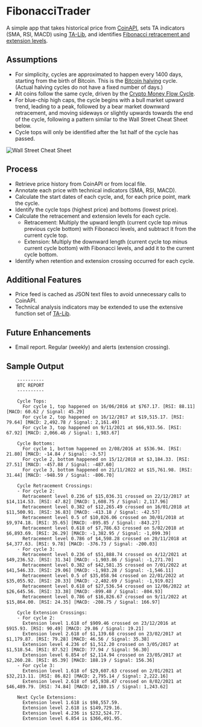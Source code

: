 # FibonacciTrader

A simple app that takes historical price from [CoinAPI](https://docs.coinapi.io/), sets TA indicators (SMA, RSI, MACD) using [TA-Lib](https://ta-lib.org/), and identifies [Fibonacci retracement and extension levels](https://www.investopedia.com/terms/f/fibonacciextensions.asp).

## Assumptions

- For simplicity, cycles are approximated to happen every 1400 days, starting from the birth of Bitcoin. This is the [Bitcoin halving](https://www.investopedia.com/bitcoin-halving-4843769) cycle. (Actual halving cycles do not have a fixed number of days.)
- Alt coins follow the same cycle, driven by the [Crypto Money Flow Cycle](https://rektcapital.substack.com/p/crypto-money-flow-cycle).
- For blue-chip high caps, the cycle begins with a bull market upward trend, leading to a peak, followed by a bear market downward retracement, and moving sideways or slightly upwards towards the end of the cycle, following a pattern similar to the Wall Street Cheat Sheet below.
- Cycle tops will only be identified after the 1st half of the cycle has passed.

![Wall Street Cheat Sheet](https://i.pinimg.com/736x/32/c7/39/32c739ad0296dcb687a34de1df8f9f03.jpg)

## Process

- Retrieve price history from CoinAPI or from local file.
- Annotate each price with technical indicators (SMA, RSI, MACD).
- Calculate the start dates of each cycle, and, for each price point, mark the cycle.
- Identify the cycle tops (highest price) and bottoms (lowest price).
- Calculate the retracement and extension levels for each cycle.
  - Retracement: Multiply the upward length (current cycle top minus previous cycle bottom) with Fibonacci levels, and subtract it from the current cycle top.
  - Extension: Multiply the downward length (current cycle top minus current cycle bottom) with Fibonacci levels, and add it to the current cycle bottom.
- Identify when retention and extension crossing occurred for each cycle.

## Additional Features

- Price feed is cached as JSON text files to avoid unnecessary calls to CoinAPI.
- Technical analysis indicators may be extended to use the extensive function set of [TA-Lib](https://ta-lib.org/).

## Future Enhancements

- Email report. Regular (weekly) and alerts (extension crossing).

## Sample Output

        ----------
        BTC REPORT
        ----------

        Cycle Tops:
          For cycle 1, top happened on 16/06/2016 at $767.17. [RSI: 88.11] [MACD: 60.62 / Signal: 45.29]
          For cycle 2, top happened on 16/12/2017 at $19,515.17. [RSI: 79.64] [MACD: 2,492.78 / Signal: 2,161.49]
          For cycle 3, top happened on 9/11/2021 at $66,933.56. [RSI: 67.92] [MACD: 2,066.46 / Signal: 1,983.67]

        Cycle Bottoms:
          For cycle 1, bottom happened on 2/08/2016 at $536.94. [RSI: 21.80] [MACD: -14.84 / Signal: -3.57]
          For cycle 2, bottom happened on 15/12/2018 at $3,184.33. [RSI: 27.51] [MACD: -457.88 / Signal: -487.60]
          For cycle 3, bottom happened on 21/11/2022 at $15,761.98. [RSI: 31.44] [MACD: -948.59 / Signal: -806.70]

        Cycle Retracement Crossings:
        - For cycle 2:
          Retracement level 0.236 of $15,036.31 crossed on 22/12/2017 at $14,114.53. [RSI: 47.82] [MACD: 1,608.75 / Signal: 2,117.96]
          Retracement level 0.382 of $12,265.49 crossed on 16/01/2018 at $11,500.91. [RSI: 36.83] [MACD: -413.18 / Signal: -42.57]
          Retracement level 0.5 of $10,026.06 crossed on 30/01/2018 at $9,974.18. [RSI: 35.65] [MACD: -895.85 / Signal: -843.27]
          Retracement level 0.618 of $7,786.63 crossed on 5/02/2018 at $6,893.69. [RSI: 26.29] [MACD: -1,382.95 / Signal: -1,099.39]
          Retracement level 0.786 of $4,598.28 crossed on 20/11/2018 at $4,377.63. [RSI: 9.78] [MACD: -376.73 / Signal: -200.03]
        - For cycle 3:
          Retracement level 0.236 of $51,888.74 crossed on 4/12/2021 at $49,236.52. [RSI: 31.34] [MACD: -1,903.86 / Signal: -1,271.70]
          Retracement level 0.382 of $42,581.35 crossed on 7/01/2022 at $41,546.33. [RSI: 29.06] [MACD: -1,983.28 / Signal: -1,546.11]
          Retracement level 0.5 of $35,058.94 crossed on 22/01/2022 at $35,055.92. [RSI: 20.33] [MACD: -2,402.69 / Signal: -1,919.02]
          Retracement level 0.618 of $27,536.54 crossed on 12/06/2022 at $26,645.56. [RSI: 33.38] [MACD: -899.48 / Signal: -804.93]
          Retracement level 0.786 of $16,826.67 crossed on 9/11/2022 at $15,864.00. [RSI: 24.35] [MACD: -208.75 / Signal: 166.97]

        Cycle Extension Crossings:
        - For cycle 2:
          Extension level 1.618 of $909.46 crossed on 23/12/2016 at $915.93. [RSI: 90.49] [MACD: 29.86 / Signal: 19.21]
          Extension level 2.618 of $1,139.68 crossed on 23/02/2017 at $1,179.87. [RSI: 79.28] [MACD: 46.56 / Signal: 35.38]
          Extension level 4.236 of $1,512.20 crossed on 3/05/2017 at $1,518.54. [RSI: 87.52] [MACD: 77.94 / Signal: 56.30]
          Extension level 6.854 of $2,114.94 crossed on 23/05/2017 at $2,260.28. [RSI: 85.39] [MACD: 188.19 / Signal: 156.36]
        - For cycle 3:
          Extension level 1.618 of $29,607.63 crossed on 2/01/2021 at $32,213.11. [RSI: 86.82] [MACD: 2,795.14 / Signal: 2,222.16]
          Extension level 2.618 of $45,938.47 crossed on 8/02/2021 at $46,489.79. [RSI: 74.84] [MACD: 2,180.15 / Signal: 1,243.62]

        Next Cycle Extensions:
          Extension level 1.618 is $98,557.59.
          Extension level 2.618 is $149,729.16.
          Extension level 4.236 is $232,524.77.
          Extension level 6.854 is $366,491.95.
